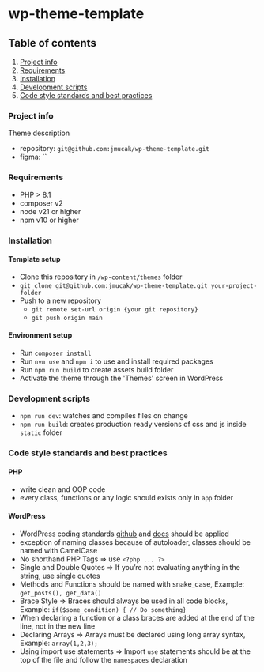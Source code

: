 # wp-theme-template

## Table of contents

1. [Project info](#project-info)
2. [Requirements](#requirements)
3. [Installation](#installation)
4. [Development scripts](#development-scripts)
5. [Code style standards and best practices](#code-style-standards-and-best-practices)

### Project info <a id="project-info"></a>

Theme description

- repository: `git@github.com:jmucak/wp-theme-template.git`
- figma: ``

### Requirements <a id="requirements"></a>

- PHP > 8.1
- composer v2
- node v21 or higher
- npm v10 or higher

### Installation <a id="installation"></a>

#### Template setup
- Clone this repository in `/wp-content/themes` folder
- `git clone git@github.com:jmucak/wp-theme-template.git your-project-folder`
- Push to a new repository
    - `git remote set-url origin {your git repository}`
    - `git push origin main`

#### Environment setup

- Run `composer install`
- Run `nvm use` and `npm i` to use and install required packages
- Run `npm run build` to create assets build folder
- Activate the theme through the 'Themes' screen in WordPress


### Development scripts <a id="development-scripts"></a>

- `npm run dev`: watches and compiles files on change
- `npm run build`: creates production ready versions of css and js inside `static` folder


### Code style standards and best practices <a id="code-style-standards-and-best-practices"></a>

#### PHP

- write clean and OOP code
- every class, functions or any logic should exists only in `app` folder

#### WordPress

- WordPress coding standards [github](https://github.com/WordPress/WordPress-Coding-Standards)
  and [docs](https://developer.wordpress.org/coding-standards/wordpress-coding-standards/) should be applied
- exception of naming classes because of autoloader, classes should be named with CamelCase
- No shorthand PHP Tags => use `<?php ... ?>`
- Single and Double Quotes => If you’re not evaluating anything in the string, use single quotes
- Methods and Functions should be named with snake_case, Example: `get_posts(), get_data()`
- Brace Style => Braces should always be used in all code blocks, Example: `if($some_condition) { // Do something}`
- When declaring a function or a class braces are added at the end of the line, not in the new line
- Declaring Arrays => Arrays must be declared using long array syntax, Example: `array(1,2,3);`
- Using import use statements => Import `use` statements should be at the top of the file and follow the `namespaces`
  declaration
